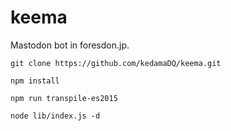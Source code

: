 # keema
Mastodon bot in foresdon.jp.

`git clone https://github.com/kedamaDQ/keema.git`

`npm install`

`npm run transpile-es2015`

`node lib/index.js -d`
